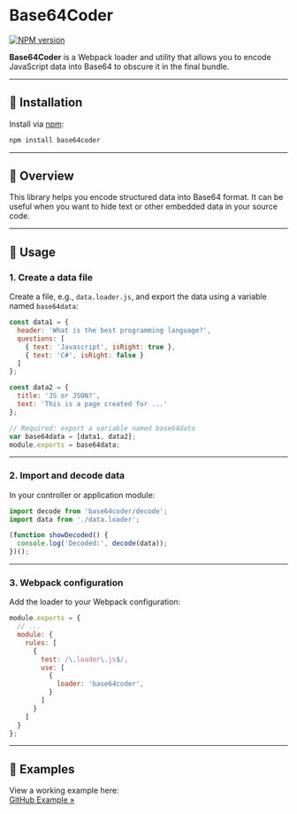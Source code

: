 # Base64Coder

[![NPM version](https://img.shields.io/npm/v/base64coder.svg)](https://www.npmjs.com/package/base64coder)

**Base64Coder** is a Webpack loader and utility that allows you to encode JavaScript data into Base64 to obscure it in the final bundle.

---

## 🚀 Installation

Install via [npm](https://www.npmjs.com/package/base64coder):

```bash
npm install base64coder
```

---

## 📖 Overview

This library helps you encode structured data into Base64 format. It can be useful when you want to hide text or other embedded data in your source code.

---

## 🧩 Usage

### 1. Create a data file

Create a file, e.g., `data.loader.js`, and export the data using a variable named `base64data`:

```javascript
const data1 = {
  header: 'What is the best programming language?',
  questions: [
    { text: 'Javascript', isRight: true },
    { text: 'C#', isRight: false }
  ]
};

const data2 = {
  title: 'JS or JSON?',
  text: 'This is a page created for ...'
};

// Required: export a variable named base64data
var base64data = [data1, data2];
module.exports = base64data;
```

---

### 2. Import and decode data

In your controller or application module:

```javascript
import decode from 'base64coder/decode';
import data from './data.loader';

(function showDecoded() {
  console.log('Decoded:', decode(data));
})();
```

---

### 3. Webpack configuration

Add the loader to your Webpack configuration:

```js
module.exports = {
  // ...
  module: {
    rules: [
      {
        test: /\.loader\.js$/,
        use: [
          {
            loader: 'base64coder',
          }
        ]
      }
    ]
  }
};
```

---

## 🧪 Examples

View a working example here:  
[GitHub Example »](https://github.com/senior-debugger/base64Coder/tree/master/examples/1)
